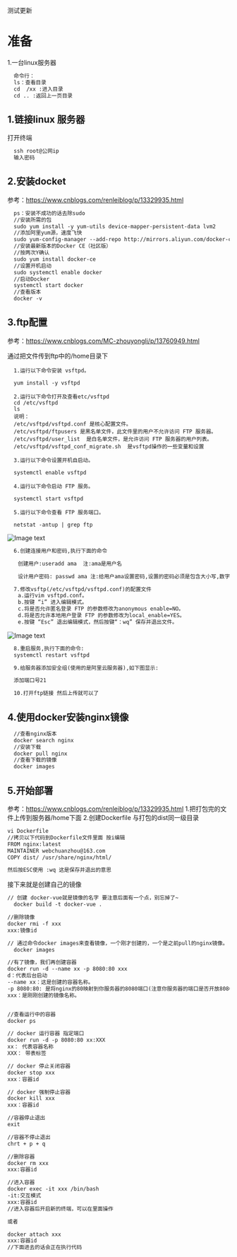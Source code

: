 <!--
 * @Author: lcz
 * @Date: 2021-06-16 22:58:29
 * @LastEditTime: 2021-06-24 18:02:28
 * @LastEditors: Please set LastEditors
 * @Description: 发布
 * @FilePath: /lcz_document/docs/study/public.md
-->
测试更新
# 准备
1.一台linux服务器

```html
  命令行：
  ls：查看目录
  cd  /xx :进入目录
  cd .. :返回上一页目录
```

## 1.链接linux 服务器
打开终端
```html
  ssh root@公网ip
  输入密码
```
## 2.安装docket
参考：https://www.cnblogs.com/renleiblog/p/13329935.html
```html
  ps：安装不成功的话去除sudo 
  //安装所需的包
  sudo yum install -y yum-utils device-mapper-persistent-data lvm2
  //添加阿里yum源，速度飞快
  sudo yum-config-manager --add-repo http://mirrors.aliyun.com/docker-ce/linux/centos/docker-ce.repo
  //安装最新版本的Docker CE（社区版）
  //按两次Y确认
  sudo yum install docker-ce
  //设置开机启动
  sudo systemctl enable docker
  //启动Docker
  systemctl start docker
  //查看版本
  docker -v
```

## 3.ftp配置
参考：https://www.cnblogs.com/MC-zhouyongli/p/13760949.html

通过把文件传到ftp中的/home目录下
```
  1.运行以下命令安装 vsftpd。

  yum install -y vsftpd

  2.运行以下命令打开及查看etc/vsftpd
  cd /etc/vsftpd
  ls
  说明：
  /etc/vsftpd/vsftpd.conf 是核心配置文件。
  /etc/vsftpd/ftpusers 是黑名单文件，此文件里的用户不允许访问 FTP 服务器。
  /etc/vsftpd/user_list  是白名单文件，是允许访问 FTP 服务器的用户列表。
  /etc/vsftpd/vsftpd_conf_migrate.sh  是vsftpd操作的一些变量和设置

  3.运行以下命令设置开机自启动。

  systemctl enable vsftpd

  4.运行以下命令启动 FTP 服务。

  systemctl start vsftpd

  5.运行以下命令查看 FTP 服务端口。

  netstat -antup | grep ftp
```
![Image text](https://gitee.com/webchuanzhou/lcz_document/raw/master/docs/assets/app/ftp1.png)
```html
  6.创建连接用户和密码,执行下面的命令

　　创建用户:useradd ama  注:ama是用户名

　　设计用户密码: passwd ama 注:给用户ama设置密码,设置的密码必须是包含大小写,数字,特殊字符,长度大于等于8
```
```html
  7.修改vsftp(/etc/vsftpd/vsftpd.conf)的配置文件
　　a.运行vim vsftpd.conf。
　　b.按键 “i” 进入编辑模式。
　　c.将是否允许匿名登录 FTP 的参数修改为anonymous enable=NO。
　　d.将是否允许本地用户登录 FTP 的参数修改为local_enable=YES。
　　e.按键 “Esc” 退出编辑模式，然后按键“：wq” 保存并退出文件。
```
![Image text](https://gitee.com/webchuanzhou/lcz_document/raw/master/docs/assets/app/ftp2.png)
```html
  8.重启服务,执行下面的命令:
  systemctl restart vsftpd

  9.给服务器添加安全组(使用的是阿里云服务器),如下图显示:

  添加端口号21

  10.打开ftp链接 然后上传就可以了
```


## 4.使用docker安装nginx镜像
```html
  //查看nginx版本
  docker search nginx
  //安装下载
  docker pull nginx
  //查看下载的镜像
  docker images
```

## 5.开始部署
参考：https://www.cnblogs.com/renleiblog/p/13329935.html
1.把打包完的文件上传到服务器/home下面
2.创建Dockerfile 与打包的dist同一级目录

```html
vi Dockerfile
//拷贝以下代码到Dockerfile文件里面 按i编辑
FROM nginx:latest
MAINTAINER webchuanzhou@163.com
COPY dist/ /usr/share/nginx/html/  

然后按ESC使用 :wq 这是保存并退出的意思

```
接下来就是创建自己的镜像
```html
// 创建 docker-vue就是镜像的名字 要注意后面有一个点，别忘掉了~
  docker build -t docker-vue .

//删除镜像
docker rmi -f xxx
xxx:镜像id

// 通过命令docker images来查看镜像，一个刚才创建的，一个是之前pull的nginx镜像。
  docker images

//有了镜像，我们再创建容器
docker run -d --name xx -p 8080:80 xxx
d：代表后台启动
--name xx：这是创建的容器名称。
-p 8080:80: 是将nginx的80映射到你服务器的8080端口(注意你服务器的端口是否开放8080，其他端口也可以)。
xxx：是刚刚创建的镜像名称。


//查看运行中的容器
docker ps

// docker 运行容器 指定端口
docker run -d -p 8080:80 xx:XXX
xx： 代表容器名称 
XXX： 带表标签

// docker 停止关闭容器
docker stop xxx
xxx：容器id

// docker 强制停止容器
docker kill xxx
xxx：容器id

//容器停止退出
exit

//容器不停止退出
chrt + p + q

//删除容器
docker rm xxx
xxx:容器id

//进入容器
docker exec -it xxx /bin/bash
-it:交互模式
xxx:容器id
//进入容器后开启新的终端，可以在里面操作

或者

docker attach xxx
xxx:容器id
//下面进去的话会正在执行代码


```
